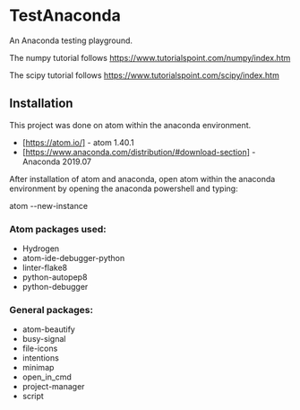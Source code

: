# TestAnaconda

An Anaconda testing playground.

The numpy tutorial follows https://www.tutorialspoint.com/numpy/index.htm

The scipy tutorial follows https://www.tutorialspoint.com/scipy/index.htm

## Installation

This project was done on atom within the anaconda environment.

* [https://atom.io/] - atom 1.40.1
* [https://www.anaconda.com/distribution/#download-section] - Anaconda 2019.07

After installation of atom and anaconda, open atom within the anaconda environment by opening the anaconda powershell and typing:

atom --new-instance

### Atom packages used:

* Hydrogen
* atom-ide-debugger-python
* linter-flake8
* python-autopep8
* python-debugger

### General packages:

* atom-beautify
* busy-signal
* file-icons
* intentions
* minimap
* open_in_cmd
* project-manager
* script
